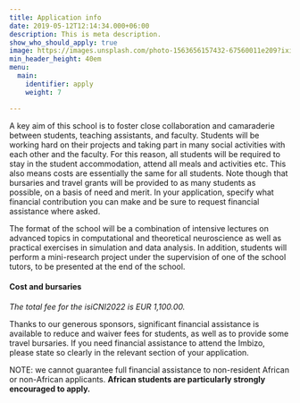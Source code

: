 ```yaml
---
title: Application info
date: 2019-05-12T12:14:34.000+06:00
description: This is meta description.
show_who_should_apply: true
image: https://images.unsplash.com/photo-1563656157432-67560011e209?ixid=MnwxMjA3fDB8MHxwaG90by1wYWdlfHx8fGVufDB8fHx8&ixlib=rb-1.2.1&auto=format&fit=crop&w=1489&q=80
min_header_height: 40em
menu:
  main:
    identifier: apply
    weight: 7

---
```

A key aim of this school is to foster close collaboration and camaraderie between students, teaching assistants, and faculty. Students will be working hard on their projects and taking part in many social activities with each other and the faculty. For this reason, all students will be required to stay in the student accommodation, attend all meals and activities etc. This also means costs are essentially the same for all students. Note though that bursaries and travel grants will be provided to as many students as possible, on a basis of need and merit. In your application, specify what financial contribution you can make and be sure to request financial assistance where asked.

The format of the school will be a combination of intensive lectures on advanced topics in computational and theoretical neuroscience as well as practical exercises in simulation and data analysis. In addition, students will perform a mini-research project under the supervision of one of the school tutors, to be presented at the end of the school.

#### Cost and bursaries

_The total fee for the isiCNI2022 is EUR 1,100.00._

Thanks to our generous sponsors, significant financial assistance is available to reduce and waiver fees for students, as well as to provide some travel bursaries. If you need financial assistance to attend the Imbizo, please state so clearly in the relevant section of your application. 

NOTE: we cannot guarantee full financial assistance to non-resident African or non-African applicants. **African students are particularly strongly encouraged to apply.**